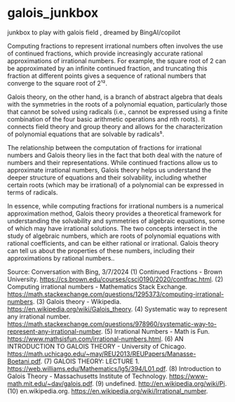 # galois_junkbox
junkbox to play with galois field , dreamed by BingAI/copilot

Computing fractions to represent irrational numbers often involves the use of continued fractions, which provide increasingly accurate rational approximations of irrational numbers. For example, the square root of 2 can be approximated by an infinite continued fraction, and truncating this fraction at different points gives a sequence of rational numbers that converge to the square root of 2¹².

Galois theory, on the other hand, is a branch of abstract algebra that deals with the symmetries in the roots of a polynomial equation, particularly those that cannot be solved using radicals (i.e., cannot be expressed using a finite combination of the four basic arithmetic operations and nth roots). It connects field theory and group theory and allows for the characterization of polynomial equations that are solvable by radicals⁵.

The relationship between the computation of fractions for irrational numbers and Galois theory lies in the fact that both deal with the nature of numbers and their representations. While continued fractions allow us to approximate irrational numbers, Galois theory helps us understand the deeper structure of equations and their solvability, including whether certain roots (which may be irrational) of a polynomial can be expressed in terms of radicals.

In essence, while computing fractions for irrational numbers is a numerical approximation method, Galois theory provides a theoretical framework for understanding the solvability and symmetries of algebraic equations, some of which may have irrational solutions. The two concepts intersect in the study of algebraic numbers, which are roots of polynomial equations with rational coefficients, and can be either rational or irrational. Galois theory can tell us about the properties of these numbers, including their approximations by rational numbers..

Source: Conversation with Bing, 3/7/2024
(1) Continued Fractions - Brown University. https://cs.brown.edu/courses/csci0190/2020/contfrac.html.
(2) Computing irrational numbers - Mathematics Stack Exchange. https://math.stackexchange.com/questions/1295373/computing-irrational-numbers.
(3) Galois theory - Wikipedia. https://en.wikipedia.org/wiki/Galois_theory.
(4) Systematic way to represent any irrational number. https://math.stackexchange.com/questions/978960/systematic-way-to-represent-any-irrational-number.
(5) Irrational Numbers - Math is Fun. https://www.mathsisfun.com/irrational-numbers.html.
(6) AN INTRODUCTION TO GALOIS THEORY - University of Chicago. https://math.uchicago.edu/~may/REU2013/REUPapers/Manasse-Boetani.pdf.
(7) GALOIS THEORY: LECTURE 1. https://web.williams.edu/Mathematics/lg5/394/L01.pdf.
(8) Introduction to Galois Theory - Massachusetts Institute of Technology. https://www-math.mit.edu/~dav/galois.pdf.
(9) undefined. http://en.wikipedia.org/wiki/Pi.
(10) en.wikipedia.org. https://en.wikipedia.org/wiki/Irrational_number.
